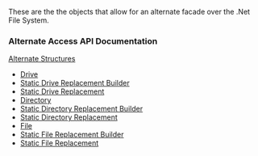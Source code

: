 ﻿<!--bl
(filemeta
    (title "Alternate File System Access"))
/bl-->

These are the the objects that allow for an alternate facade over the .Net File System.

### Alternate Access API Documentation

[Alternate Structures](./alternate.md#file-system-facades-alternate-file-system-access)

- [Drive](./alternate.md#user-content-drive)
- [Static Drive Replacement Builder](./alternate.md#user-content-static-drive-replacement-builder)
- [Static Drive Replacement](./alternate.md#user-content-static-drive-replacement)
- [Directory](./alternate.md#user-content-directory)
- [Static Directory Replacement Builder](./alternate.md#user-content-static-directory-replacement-builder)
- [Static Directory Replacement](./alternate.md#user-content-static-directory-replacement)
- [File](./alternate.md#user-content-file)
- [Static File Replacement Builder](./alternate.md#user-content-static-file-replacement-builder)
- [Static File Replacement](./alternate.md#user-content-static-file-replacement)